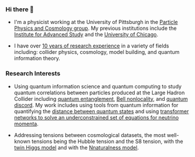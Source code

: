 ### Hi there 👋

- I'm a physicist working at the University of Pittsburgh in the [Particle Physics and Cosmology group](https://www.pittpacc.pitt.edu/).  My previous institutions include the [Institute for Advanced Study](https://www.ias.edu/sns) and the [University of Chicago](https://physics.uchicago.edu/).

- I have over [10 years of research experience](https://inspirehep.net/authors/1061156) in a variety of fields including: collider physics, cosmology, model building, and quantum information theory.

### Research Interests

- Using quantum information science and quantum computing to study quantum correlations between particles produced at the Large Hadron Collider including [quantum entanglement](https://arxiv.org/abs/2310.17696), [Bell nonlocality](https://arxiv.org/abs/2407.01672), and [quantum discord](https://arxiv.org/abs/2412.21158).  My work includes using tools from quantum information for quantifying the [distance between quantum states](https://arxiv.org/abs/2501.03311) and using [transformer networks to solve an underconstrained set of equations for neutrino momenta](https://arxiv.org/abs/2504.01496).

- Addressing tensions between cosmological datasets, the most well-known tensions being the Hubble tension and the S8 tension, with the [twin Higgs model](https://arxiv.org/abs/2110.04317) and with the [Nnaturalness model](https://arxiv.org/abs/2410.19224).

<!--
**mattlow/mattlow** is a ✨ _special_ ✨ repository because its `README.md` (this file) appears on your GitHub profile.

Here are some ideas to get you started:

- 🔭 I’m currently working on ...
- 🌱 I’m currently learning ...
- 👯 I’m looking to collaborate on ...
- 🤔 I’m looking for help with ...
- 💬 Ask me about ...
- 📫 How to reach me: ...
- 😄 Pronouns: ...
- ⚡ Fun fact: ...
-->
